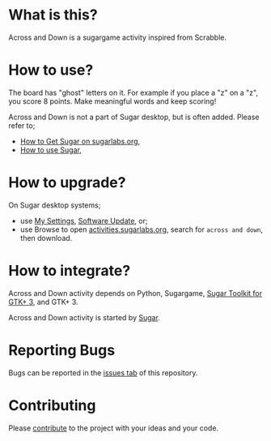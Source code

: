 What is this?
=============

Across and Down is a sugargame activity inspired from Scrabble.

How to use?
===========

The board has "ghost" letters on it. For example if you place a "z" on a "z", you score 8 points. Make meaningful words and keep scoring!

Across and Down is not a part of Sugar desktop, but is often added.  Please refer to;
* [How to Get Sugar on sugarlabs.org](https://sugarlabs.org/),
* [How to use Sugar](https://help.sugarlabs.org/),

How to upgrade?
===============

On Sugar desktop systems;
* use [My Settings](https://help.sugarlabs.org/my_settings.html), [Software Update](https://help.sugarlabs.org/my_settings.html#software-update), or;
* use Browse to open [activities.sugarlabs.org](https://activities.sugarlabs.org/), search for `across and down`, then download.

How to integrate?
=================

Across and Down activity depends on Python, Sugargame, [Sugar Toolkit for GTK+ 3](https://github.com/sugarlabs/sugar-toolkit-gtk3), and GTK+ 3.

Across and Down activity is started by [Sugar](https://github.com/sugarlabs/sugar).

Reporting Bugs
==============

Bugs can be reported in the
[issues tab](https://github.com/sugarlabs/across-and-down-activity/issues)
of this repository.

Contributing
============

Please [contribute](https://github.com/sugarlabs/sugar-docs/blob/master/src/contributing.md) to the project with your ideas and your code.